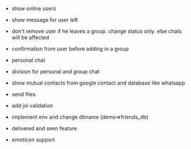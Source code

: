 * show online users

* show message for user left
* don't remove user if he leaves a group. change status only. else chats will be affected
* confirmation from user before adding in a group
* personal chat
* division for personal and group chat
* show mutual contacts from google contact and database like whatsapp
* send files

* add joi validation
* implement env and change dbname (demo=>friends_db)
* delivered and seen feature
* emoticon support